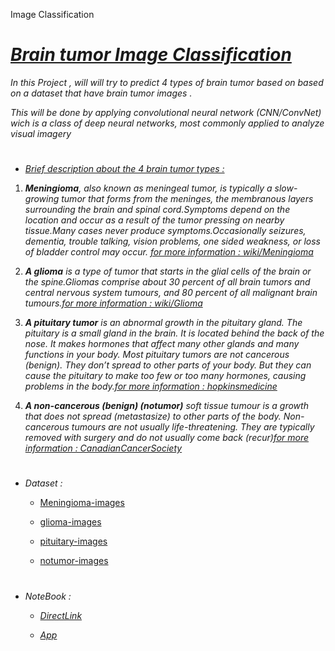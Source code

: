 Image Classification

# <u>*Brain  tumor Image Classification*</u>

*In this Project , will will try to predict 4 types of brain tumor based on based on a dataset that have brain tumor images .*

*This will be done by applying convolutional neural network (CNN/ConvNet) wich is a class of deep neural networks, most commonly applied to analyze visual imagery*

#

* <u>*Brief description about the 4 brain tumor types :*</u>

1. ***Meningioma**, also known as meningeal tumor, is typically a slow-growing tumor that forms from the meninges, the membranous layers surrounding the brain and spinal cord.Symptoms depend on the location and occur as a result of the tumor pressing on nearby tissue.Many cases never produce symptoms.Occasionally seizures, dementia, trouble talking, vision problems, one sided weakness, or loss of bladder control may occur.
[for more information : wiki/Meningioma](https://en.wikipedia.org/wiki/Meningioma)*

2. ***A glioma** is a type of tumor that starts in the glial cells of the brain or the spine.Gliomas comprise about 30 percent of all brain tumors and central nervous system tumours, and 80 percent of all malignant brain tumours.[for more information : wiki/Glioma](https://en.wikipedia.org/wiki/Glioma)*

3. ***A pituitary tumor** is an abnormal growth in the pituitary gland. The pituitary is a small gland in the brain. It is located behind the back of the nose. It makes hormones that affect many other glands and many functions in your body. Most pituitary tumors are not cancerous (benign). They don’t spread to other parts of your body. But they can cause the pituitary to make too few or too many hormones, causing problems in the body.[for more information : hopkinsmedicine](https://www.hopkinsmedicine.org/health/conditions-and-diseases/pituitary-tumors#:~:text=A%20pituitary%20tumor%20is%20an,many%20functions%20in%20your%20body.)*

4. ***A non-cancerous (benign) (notumor)** soft tissue tumour is a growth that does not spread (metastasize) to other parts of the body. Non-cancerous tumours are not usually life-threatening. They are typically removed with surgery and do not usually come back (recur)[for more information : CanadianCancerSociety](https://cancer.ca/en/cancer-information/cancer-types/soft-tissue-sarcoma/what-is-soft-tissue-sarcoma/non-cancerous-tumours#:~:text=A%20non%2Dcancerous%20(benign),non%2Dcancerous%20soft%20tissue%20tumours.)*


#
* *Dataset :*

  * [Meningioma-images](https://github.com/omars1234/DeepLearning_CNN/tree/f3d6016ce27f2ca613684d52aaf842c416c27ea7/DataSet/meningioma)

  * [glioma-images](https://github.com/omars1234/DeepLearning_CNN/tree/f3d6016ce27f2ca613684d52aaf842c416c27ea7/DataSet/glioma)

  * [pituitary-images](https://github.com/omars1234/DeepLearning_CNN/tree/f3d6016ce27f2ca613684d52aaf842c416c27ea7/DataSet/pituitary)

  * [notumor-images](https://github.com/omars1234/DeepLearning_CNN/tree/f3d6016ce27f2ca613684d52aaf842c416c27ea7/DataSet/notumor)


#

  * *NoteBook :*

    * [*DirectLink*](https://github.com/omars1234/DeepLearning_CNN/blob/fef70fde7a2c5f877c5fe5ce351b221c51143215/NoteBook.ipynb)

    * [*App*](https://github.com/omars1234/DeepLearning_CNN/blob/2acb0f894cd4394393f208a802437e55890dda96/app.py)

  #
  

